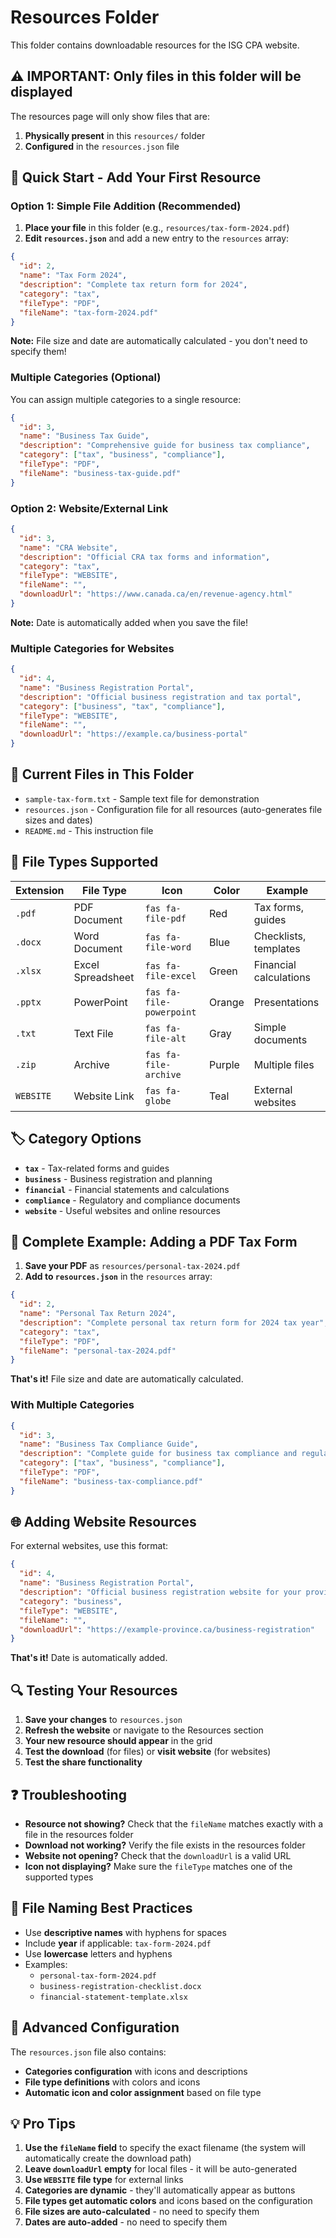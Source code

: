 # Resources Folder

This folder contains downloadable resources for the ISG CPA website.

## ⚠️ **IMPORTANT: Only files in this folder will be displayed**

The resources page will only show files that are:
1. **Physically present** in this `resources/` folder
2. **Configured** in the `resources.json` file

## 🚀 **Quick Start - Add Your First Resource**

### **Option 1: Simple File Addition (Recommended)**
1. **Place your file** in this folder (e.g., `resources/tax-form-2024.pdf`)
2. **Edit `resources.json`** and add a new entry to the `resources` array:

```json
{
  "id": 2,
  "name": "Tax Form 2024",
  "description": "Complete tax return form for 2024",
  "category": "tax",
  "fileType": "PDF",
  "fileName": "tax-form-2024.pdf"
}
```

**Note:** File size and date are automatically calculated - you don't need to specify them!

### **Multiple Categories (Optional)**
You can assign multiple categories to a single resource:

```json
{
  "id": 3,
  "name": "Business Tax Guide",
  "description": "Comprehensive guide for business tax compliance",
  "category": ["tax", "business", "compliance"],
  "fileType": "PDF",
  "fileName": "business-tax-guide.pdf"
}
```

### **Option 2: Website/External Link**
```json
{
  "id": 3,
  "name": "CRA Website",
  "description": "Official CRA tax forms and information",
  "category": "tax",
  "fileType": "WEBSITE",
  "fileName": "",
  "downloadUrl": "https://www.canada.ca/en/revenue-agency.html"
}
```

**Note:** Date is automatically added when you save the file!

### **Multiple Categories for Websites**
```json
{
  "id": 4,
  "name": "Business Registration Portal",
  "description": "Official business registration and tax portal",
  "category": ["business", "tax", "compliance"],
  "fileType": "WEBSITE",
  "fileName": "",
  "downloadUrl": "https://example.ca/business-portal"
}
```

## 📁 **Current Files in This Folder**

- `sample-tax-form.txt` - Sample text file for demonstration
- `resources.json` - Configuration file for all resources (auto-generates file sizes and dates)
- `README.md` - This instruction file

## 🎯 **File Types Supported**

| Extension | File Type | Icon | Color | Example |
|-----------|-----------|------|-------|---------|
| `.pdf` | PDF Document | `fas fa-file-pdf` | Red | Tax forms, guides |
| `.docx` | Word Document | `fas fa-file-word` | Blue | Checklists, templates |
| `.xlsx` | Excel Spreadsheet | `fas fa-file-excel` | Green | Financial calculations |
| `.pptx` | PowerPoint | `fas fa-file-powerpoint` | Orange | Presentations |
| `.txt` | Text File | `fas fa-file-alt` | Gray | Simple documents |
| `.zip` | Archive | `fas fa-file-archive` | Purple | Multiple files |
| `WEBSITE` | Website Link | `fas fa-globe` | Teal | External websites |

## 🏷️ **Category Options**

- **`tax`** - Tax-related forms and guides
- **`business`** - Business registration and planning
- **`financial`** - Financial statements and calculations  
- **`compliance`** - Regulatory and compliance documents
- **`website`** - Useful websites and online resources

## 📝 **Complete Example: Adding a PDF Tax Form**

1. **Save your PDF** as `resources/personal-tax-2024.pdf`
2. **Add to `resources.json`** in the `resources` array:

```json
{
  "id": 2,
  "name": "Personal Tax Return 2024",
  "description": "Complete personal tax return form for 2024 tax year",
  "category": "tax",
  "fileType": "PDF",
  "fileName": "personal-tax-2024.pdf"
}
```

**That's it!** File size and date are automatically calculated.

### **With Multiple Categories**
```json
{
  "id": 3,
  "name": "Business Tax Compliance Guide",
  "description": "Complete guide for business tax compliance and regulations",
  "category": ["tax", "business", "compliance"],
  "fileType": "PDF",
  "fileName": "business-tax-compliance.pdf"
}
```

## 🌐 **Adding Website Resources**

For external websites, use this format:

```json
{
  "id": 4,
  "name": "Business Registration Portal",
  "description": "Official business registration website for your province",
  "category": "business",
  "fileType": "WEBSITE",
  "fileName": "",
  "downloadUrl": "https://example-province.ca/business-registration"
}
```

**That's it!** Date is automatically added.

## 🔍 **Testing Your Resources**

1. **Save your changes** to `resources.json`
2. **Refresh the website** or navigate to the Resources section
3. **Your new resource should appear** in the grid
4. **Test the download** (for files) or **visit website** (for websites)
5. **Test the share functionality**

## ❓ **Troubleshooting**

- **Resource not showing?** Check that the `fileName` matches exactly with a file in the resources folder
- **Download not working?** Verify the file exists in the resources folder
- **Website not opening?** Check that the `downloadUrl` is a valid URL
- **Icon not displaying?** Make sure the `fileType` matches one of the supported types

## 📱 **File Naming Best Practices**

- Use **descriptive names** with hyphens for spaces
- Include **year** if applicable: `tax-form-2024.pdf`
- Use **lowercase** letters and hyphens
- Examples:
  - `personal-tax-form-2024.pdf`
  - `business-registration-checklist.docx`
  - `financial-statement-template.xlsx`

## 🔧 **Advanced Configuration**

The `resources.json` file also contains:
- **Categories configuration** with icons and descriptions
- **File type definitions** with colors and icons
- **Automatic icon and color assignment** based on file type

## 💡 **Pro Tips**

1. **Use the `fileName` field** to specify the exact filename (the system will automatically create the download path)
2. **Leave `downloadUrl` empty** for local files - it will be auto-generated
3. **Use `WEBSITE` file type** for external links
4. **Categories are dynamic** - they'll automatically appear as buttons
5. **File types get automatic colors** and icons based on the configuration
6. **File sizes are auto-calculated** - no need to specify them
7. **Dates are auto-added** - no need to specify them
